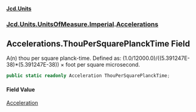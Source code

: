 #### [Jcd.Units](index.md 'index')
### [Jcd.Units.UnitsOfMeasure.Imperial](Jcd.Units.UnitsOfMeasure.Imperial.md 'Jcd.Units.UnitsOfMeasure.Imperial').[Accelerations](Accelerations.md 'Jcd.Units.UnitsOfMeasure.Imperial.Accelerations')

## Accelerations.ThouPerSquarePlanckTime Field

A(n) thou per square planck-time. Defined as: (1.0/12000.0)/((5.391247E-38)*(5.391247E-38)) × foot per square microsecond.

```csharp
public static readonly Acceleration ThouPerSquarePlanckTime;
```

#### Field Value
[Acceleration](Acceleration.md 'Jcd.Units.UnitTypes.Acceleration')